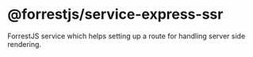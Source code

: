 # @forrestjs/service-express-ssr

ForrestJS service which helps setting up a route for handling server side rendering.
